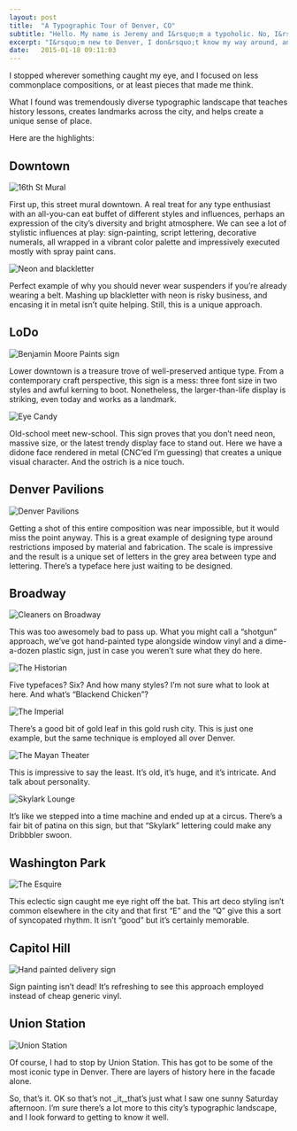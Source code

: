```yaml
---
layout: post
title:  "A Typographic Tour of Denver, CO"
subtitle: "Hello. My name is Jeremy and I&rsquo;m a typoholic. No, I&rsquo;m not addicted to typohol."
excerpt: "I&rsquo;m new to Denver, I don&rsquo;t know my way around, and I love typography and lettering. So last weekend, I decided to go on a typographic tour of the city. I hopped on my bike and set out from Washington Park north to Five Points, and back down to Broadway."
date:   2015-01-18 09:11:03
---
```


I stopped wherever something caught my eye, and I focused on less commonplace
compositions, or at least pieces that made me think.

What I found was tremendously diverse typographic landscape that teaches
history lessons, creates landmarks across the city, and helps create a unique
sense of place.

Here are the highlights:

## Downtown

![16th St Mural](/content/2015-01-18-typographic-tour-of-denver/16thStMural.jpg)

First up, this street mural downtown. A real treat for any type enthusiast
with an all-you-can eat buffet of different styles and influences, perhaps an
expression of the city’s diversity and bright atmosphere. We can see a lot of
stylistic influences at play: sign-painting, script lettering, decorative
numerals, all wrapped in a vibrant color palette and impressively executed
mostly with spray paint cans.

![Neon and blackletter](/content/2015-01-18-typographic-tour-of-denver/ThirstyLion.jpg)

Perfect example of why you should never wear suspenders if you’re already
wearing a belt. Mashing up blackletter with neon is risky business, and
encasing it in metal isn’t quite helping. Still, this is a unique approach.


## LoDo

![Benjamin Moore Paints sign](/content/2015-01-18-typographic-tour-of-denver/BenMoore.jpg)

Lower downtown is a treasure trove of well-preserved antique type. From a
contemporary craft perspective, this sign is a mess: three font size in two
styles and awful kerning to boot. Nonetheless, the larger-than-life display is
striking, even today and works as a landmark.

![Eye Candy](/content/2015-01-18-typographic-tour-of-denver/EyeCandy.jpg)

Old-school meet new-school. This sign proves that you don’t need neon, massive
size, or the latest trendy display face to stand out. Here we have a didone
face rendered in metal (CNC’ed I’m guessing) that creates a unique visual
character. And the ostrich is a nice touch.

## Denver Pavilions

![Denver Pavilions](/content/2015-01-18-typographic-tour-of-denver/DenverPavilions.jpg)

Getting a shot of this entire composition was near impossible, but it would
miss the point anyway. This is a great example of designing type around
restrictions imposed by material and fabrication. The scale is impressive and
the result is a unique set of letters in the grey area between type and
lettering. There’s a typeface here just waiting to be designed.

## Broadway

![Cleaners on Broadway](/content/2015-01-18-typographic-tour-of-denver/Cleaners.jpg)

This was too awesomely bad to pass up. What you might call a “shotgun”
approach, we’ve got hand-painted type alongside window vinyl and a
dime-a-dozen plastic sign, just in case you weren’t sure what they do here.

![The Historian](/content/2015-01-18-typographic-tour-of-denver/Historian.jpg)

Five typefaces? Six? And how many styles? I’m not sure what to look at here.
And what’s “Blackend Chicken”?

![The Imperial](/content/2015-01-18-typographic-tour-of-denver/Imperial.jpg)

There’s a good bit of gold leaf in this gold rush city. This is just one
example, but the same technique is employed all over Denver.

![The Mayan Theater](/content/2015-01-18-typographic-tour-of-denver/Mayan.jpg)

This is impressive to say the least. It’s old, it’s huge, and it’s intricate.
And talk about personality.

![Skylark Lounge](/content/2015-01-18-typographic-tour-of-denver/Skylark.jpg)

It’s like we stepped into a time machine and ended up at a circus. There’s a
fair bit of patina on this sign, but that “Skylark” lettering could make any
Dribbbler swoon.

## Washington Park

![The Esquire](/content/2015-01-18-typographic-tour-of-denver/Esquire.jpg)

This eclectic sign caught me eye right off the bat. This art deco styling
isn’t common elsewhere in the city and that first “E” and the “Q” give this a
sort of syncopated rhythm. It isn’t “good” but it’s certainly memorable.

## Capitol Hill

![Hand painted delivery sign](/content/2015-01-18-typographic-tour-of-denver/Hookah.jpg)

Sign painting isn’t dead! It’s refreshing to see this approach employed
instead of cheap generic vinyl.

## Union Station

![Union Station](/content/2015-01-18-typographic-tour-of-denver/UnionStation.jpg)

Of course, I had to stop by Union Station. This has got to be some of the most
iconic type in Denver. There are layers of history here in the facade alone.

So, that’s it. OK so that’s not _it,_that’s just what I saw one sunny
Saturday afternoon. I’m sure there’s a lot more to this city’s typographic
landscape, and I look forward to getting to know it well.
